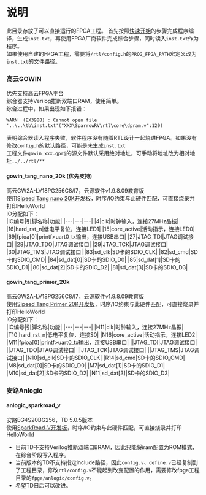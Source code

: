 # 说明
此目录存放了可以直接运行的FPGA工程。
首先按照[快速开始](/doc/使用手册/快速开始.md)的步骤完成程序编译，生成`inst.txt`，再使用FPGA厂商软件完成综合步骤，同时读入`inst.txt`作为程序。  
如果使用自建的FPGA工程，需要将`/rtl/config.h`的`PROG_FPGA_PATH`宏定义改为`inst.txt`的文件路径。  

### 高云GOWIN
优先支持高云FPGA平台  
综合器支持Verilog推断双端口RAM，使用简单。  
综合过程中，如果出现如下报错：  
```
WARN  (EX3988) : Cannot open file '..\..\tb\inst.txt'("XXX\SparrowRV\rtl\core\dpram.v":120)
```
表明综合器读入程序失败，软件程序没有随着RTL设计一起烧进FPGA。如果没有修改`config.h`的默认路径，可能是未生成`inst.txt`  
工程文件`gowin_xxx.gprj`的源文件默认采用绝对地址，可手动将地址改为相对地址`../../rtl/**`  

#### gowin_tang_nano_20k (优先支持)
高云GW2A-LV18PG256C8/I7，云源软件v1.9.8.09教育版  
使用[Sipeed Tang nano 20K开发板](https://wiki.sipeed.com/hardware/zh/tang/tang-nano-20k/nano-20k.html)，时序/IO约束与此硬件匹配，可直接烧录并打印HelloWorld  
IO分配如下：  
|IO编号|引脚名称|功能|
|---|---|---|
|4|clk|时钟输入，连接27MHz晶振|
|16|hard_rst_n|低电平复位，连接LED1|
|15|core_active|活动指示，连接LED0|
|69|fpioa\[0\]|printf>uart0_tx输出，连接USB串口|
|27|JTAG_TDI|JTAG调试接口|
|28|JTAG_TDO|JTAG调试接口|
|29|JTAG_TCK|JTAG调试接口|
|30|JTAG_TMS|JTAG调试接口|
|83|sd_clk|SD卡的SDIO_CLK|
|82|sd_cmd|SD卡的SDIO_CMD|
|84|sd_dat\[0\]|SD卡的SDIO_D0|
|85|sd_dat\[1\]|SD卡的SDIO_D1|
|80|sd_dat\[2\]|SD卡的SDIO_D2|
|81|sd_dat\[3\]|SD卡的SDIO_D3|


#### gowin_tang_primer_20k
高云GW2A-LV18PG256C8/I7，云源软件v1.9.8.09教育版  
使用[Sipeed Tang Primer 20K开发板](https://wiki.sipeed.com/hardware/zh/tang/tang-primer-20k/primer-20k.html)，时序/IO约束与此硬件匹配，可直接烧录并打印HelloWorld  
IO分配如下：  
|IO编号|引脚名称|功能|
|---|---|---|
|H11|clk|时钟输入，连接27MHz晶振|
|T10|hard_rst_n|低电平复位，连接S0|
|N16|core_active|活动指示，连接LED2|
|M11|fpioa\[0\]|printf>uart0_tx输出，连接USB串口|
||JTAG_TDI|JTAG调试接口|
||JTAG_TDO|JTAG调试接口|
||JTAG_TCK|JTAG调试接口|
||JTAG_TMS|JTAG调试接口|
|N10|sd_clk|SD卡的SDIO_CLK|
|R14|sd_cmd|SD卡的SDIO_CMD|
|M8|sd_dat\[0\]|SD卡的SDIO_D0|
|M7|sd_dat\[1\]|SD卡的SDIO_D1|
|M10|sd_dat\[2\]|SD卡的SDIO_D2|
|N11|sd_dat\[3\]|SD卡的SDIO_D3|

### 安路Anlogic
#### anlogic_sparkroad_v
安路EG4S20BG256，TD 5.0.5版本  
使用[SparkRoad-V开发板](https://gitee.com/verimake/SparkRoad-V)，时序/IO约束与此硬件匹配，可直接烧录并打印HelloWorld  
- 目前TD不支持Verilog推断双端口BRAM，因此只能将iram配置为ROM模式，在综合阶段写入程序。  
- 当前版本的TD不支持指定include路径，因此`config.v`、`define.v`已经复制到了工程目录，修改`rtl/config.v`不能起到改变配置的作用，需要修改fpga工程目录的`fpga/anlogic/config.v`。  
- 希望TD日后可以改进。  


